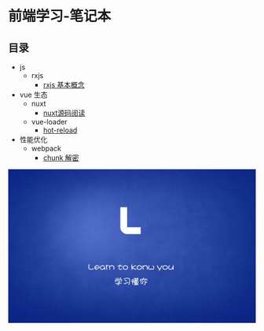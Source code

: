 # 前端学习-笔记本

## 目录

- js
    - rxjs 
        - [rxjs 基本概念](./Rxjs/1.md)
- vue 生态
    - nuxt
        - [nuxt源码阅读](./vue/nuxt-yuan-ma-ti-wu.md)
    - vue-loader
        - [hot-reload](./vue/nuxt-yuan-ma-ti-wu.md)
- 性能优化
    - webpack
        - [chunk 解密](./xingnengyouhua/dai-ma-zhi-liang-ping-tai.md)


![](.gitbook/assets/image%20%289%29.png)






